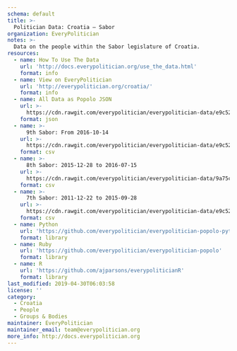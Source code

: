```yaml
---
schema: default
title: >-
  Politician Data: Croatia — Sabor
organization: EveryPolitician
notes: >-
  Data on the people within the Sabor legislature of Croatia.
resources:
  - name: How To Use The Data
    url: 'http://docs.everypolitician.org/use_the_data.html'
    format: info
  - name: View on EveryPolitician
    url: 'http://everypolitician.org/croatia/'
    format: info
  - name: All Data as Popolo JSON
    url: >-
      https://cdn.rawgit.com/everypolitician/everypolitician-data/e9c52f15f91feffe0c72653e3e9cc192b9b5e23f/data/Croatia/Sabor/ep-popolo-v1.0.json
    format: json
  - name: >-
      9th Sabor: From 2016-10-14
    url: >-
      https://cdn.rawgit.com/everypolitician/everypolitician-data/e9c52f15f91feffe0c72653e3e9cc192b9b5e23f/data/Croatia/Sabor/term-9.csv
    format: csv
  - name: >-
      8th Sabor: 2015-12-28 to 2016-07-15
    url: >-
      https://cdn.rawgit.com/everypolitician/everypolitician-data/9a75c94fb3f01a45e5616242dec9743ba96f137f/data/Croatia/Sabor/term-8.csv
    format: csv
  - name: >-
      7th Sabor: 2011-12-22 to 2015-09-28
    url: >-
      https://cdn.rawgit.com/everypolitician/everypolitician-data/e9c52f15f91feffe0c72653e3e9cc192b9b5e23f/data/Croatia/Sabor/term-7.csv
    format: csv
  - name: Python
    url: 'https://github.com/everypolitician/everypolitician-popolo-python'
    format: library
  - name: Ruby
    url: 'https://github.com/everypolitician/everypolitician-popolo'
    format: library
  - name: R
    url: 'https://github.com/ajparsons/everypoliticianR'
    format: library
last_modified: 2019-04-30T06:03:58
license: ''
category:
  - Croatia
  - People
  - Groups & Bodies
maintainer: EveryPolitician
maintainer_email: team@everypolitician.org
more_info: http://docs.everypolitician.org
---
```

